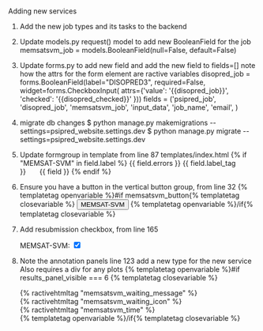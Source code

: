 #
Adding new services
1. Add the new job types and its tasks to the backend

2. Update models.py request() model to add new BooleanField for the job
    memsatsvm_job = models.BooleanField(null=False, default=False)

3. Update forms.py to add new field and add the new field to fields=[]
   note how the attrs for the form element are ractive variables
        disopred_job = forms.BooleanField(label="DISOPRED3", required=False,
                                      widget=forms.CheckboxInput(
                                       attrs={'value': '{{disopred_job}}',
                                              'checked': '{{disopred_checked}}'
                                              }))
        fields = ('psipred_job', 'disopred_job', 'memsatsvm_job', 'input_data',
                  'job_name', 'email', )

4. migrate db changes
$ python manage.py makemigrations --settings=psipred_website.settings.dev
$ python manage.py migrate --settings=psipred_website.settings.dev

5. Update formgroup in template from line 87 templates/index.html
    {% if "MEMSAT-SVM" in field.label %}
        {{ field.errors }}
        {{ field.label_tag }}&nbsp;&nbsp;&nbsp;&nbsp;&nbsp;&nbsp;&nbsp;{{ field }}
    {% endif %}

6. Ensure you have a button in the vertical button group, from line 32
    {% templatetag openvariable %}#if memsatsvm_button{% templatetag closevariable %}
      <button on-click='memsatsvm_active' type="button" class="btn btn-default">MEMSAT-SVM</button>
    {% templatetag openvariable %}/if{% templatetag closevariable %}

7. Add resubmission checkbox, from line 165
      <div class="checkbox">
        <label for="id_memsat_job">MEMSAT-SVM:</label>
        <input id="id_memsat_job" name="memsat_job" value="memsat_job" type="checkbox" checked="{% ractivetag "memsat_checked" %}">
      </div>

8. Note the annotation panels line 123   <!-- Annotation panel --> add a new type for the new service
   Also requires a div for any plots
    {% templatetag openvariable %}#if results_panel_visible === 6 {% templatetag closevariable %}
    <div class="mm_plot"></div>
    <div class="waiting" intro="slide" outro="slide">{% ractivehtmltag "memsatsvm_waiting_message" %}</div>
    <div class="waiting_icon" intro="slide" outro="slide">{% ractivehtmltag "memsatsvm_waiting_icon" %}<br />{% ractivehtmltag "memsatsvm_time" %}</div>
    {% templatetag openvariable %}/if{% templatetag closevariable %}
